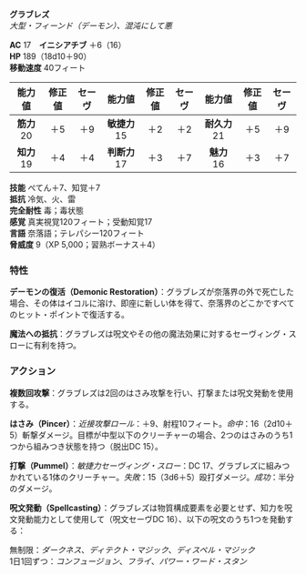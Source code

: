 **グラブレズ**  
*大型・フィーンド（デーモン）、混沌にして悪*

**AC** 17　**イニシアチブ** ＋6（16）  
**HP** 189（18d10＋90）  
**移動速度** 40フィート

| 能力値 | 修正値 | セーヴ | 能力値 | 修正値 | セーヴ | 能力値 | 修正値 | セーヴ |
|:---:|:---:|:---:|:---:|:---:|:---:|:---:|:---:|:---:|
| **筋力** 20 | ＋5 | ＋9 | **敏捷力** 15 | ＋2 | ＋2 | **耐久力** 21 | ＋5 | ＋9 |
| **知力** 19 | ＋4 | ＋4 | **判断力** 17 | ＋3 | ＋7 | **魅力** 16 | ＋3 | ＋7 |

**技能** ぺてん＋7、知覚＋7  
**抵抗** 冷気、火、雷  
**完全耐性** 毒；毒状態  
**感覚** 真実視覚120フィート；受動知覚17  
**言語** 奈落語；テレパシー120フィート  
**脅威度** 9（XP 5,000；習熟ボーナス＋4）

### 特性
**デーモンの復活（Demonic Restoration）**：グラブレズが奈落界の外で死亡した場合、その体はイコルに溶け、即座に新しい体を得て、奈落界のどこかですべてのヒット・ポイントで復活する。

**魔法への抵抗**：グラブレズは呪文やその他の魔法効果に対するセーヴィング・スローに有利を持つ。

### アクション
**複数回攻撃**：グラブレズは2回のはさみ攻撃を行い、打撃または呪文発動を使用する。

**はさみ（Pincer）**：*近接攻撃ロール*：＋9、射程10フィート。*命中*：16（2d10＋5）斬撃ダメージ。目標が中型以下のクリーチャーの場合、2つのはさみのうち1つから組みつき状態を持つ（脱出DC 15）。

**打撃（Pummel）**：*敏捷力セーヴィング・スロー*：DC 17、グラブレズに組みつかれている1体のクリーチャー。*失敗*：15（3d6＋5）殴打ダメージ。*成功*：半分のダメージ。

**呪文発動（Spellcasting）**：グラブレズは物質構成要素を必要とせず、知力を呪文発動能力として使用して（呪文セーヴDC 16）、以下の呪文のうち1つを発動する：

無制限：*ダークネス*、*ディテクト・マジック*、*ディスペル・マジック*  
1日1回ずつ：*コンフュージョン*、*フライ*、*パワー・ワード・スタン*